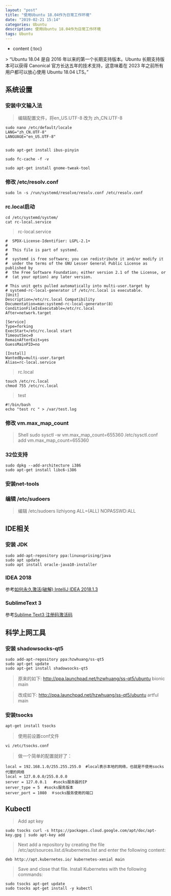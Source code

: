 ```yaml
---
layout: "post"
title: "使用Ubuntu 18.04作为日常工作环境"
date: "2019-02-21 15:14"
categories: Ubuntu
description: 使用Ubuntu 18.04作为日常工作环境
tags: Ubuntu
---
```


* content
{:toc}

<div class="postImg" style="background-image:url(http://carforeasy.cn/使用Ubuntu-639eabd1.png)"></div>
> “Ubuntu 18.04 是自 2016 年以来的第一个长期支持版本。Ubuntu 长期支持版本可以获得 Canonical 官方长达五年的技术支持，这意味着在 2023 年之前所有用户都可以放心使用 Ubuntu 18.04 LTS。”





## 系统设置
### 安装中文输入法
>编辑配置文件，将en_US.UTF-8 改为 zh_CN.UTF-8

    sudo nano /etc/default/locale
    LANG="zh_CN.UTF-8"
    LANGUAGE="en_US.UTF-8"


    sudo apt-get install ibus-pinyin

    sudo fc-cache -f -v

    sudo apt-get install gnome-tweak-tool

### 修改 /etc/resolv.conf
    sudo ln -s /run/systemd/resolve/resolv.conf /etc/resolv.conf

### rc.local启动
    cd /etc/systemd/system/
    cat rc-local.service
> rc-local.service

    #  SPDX-License-Identifier: LGPL-2.1+
    #
    #  This file is part of systemd.
    #
    #  systemd is free software; you can redistribute it and/or modify it
    #  under the terms of the GNU Lesser General Public License as published by
    #  the Free Software Foundation; either version 2.1 of the License, or
    #  (at your option) any later version.

    # This unit gets pulled automatically into multi-user.target by
    # systemd-rc-local-generator if /etc/rc.local is executable.
    [Unit]
    Description=/etc/rc.local Compatibility
    Documentation=man:systemd-rc-local-generator(8)
    ConditionFileIsExecutable=/etc/rc.local
    After=network.target

    [Service]
    Type=forking
    ExecStart=/etc/rc.local start
    TimeoutSec=0
    RemainAfterExit=yes
    GuessMainPID=no

    [Install]
    WantedBy=multi-user.target
    Alias=rc-local.service
>rc.local

    touch /etc/rc.local
    chmod 755 /etc/rc.local

>test

    #!/bin/bash
    echo "test rc " > /var/test.log

### 修改 vm.max_map_count
>Shell
    sudo sysctl -w vm.max_map_count=655360
>/etc/sysctl.conf
    add vm.max_map_count=655360
### 32位支持
    sudo dpkg --add-architecture i386
    sudo apt-get install libc6-i386
### 安装net-tools
### 编辑 /etc/sudoers
>编辑 /etc/sudoers
    lizhiyong ALL=(ALL) NOPASSWD:ALL

## IDE相关
### 安装 JDK
    sudo add-apt-repository ppa:linuxuprising/java
    sudo apt update
    sudo apt install oracle-java10-installer

### IDEA 2018
参考[如何永久激活(破解) IntelliJ IDEA 2018.1.3](https://blog.csdn.net/zhige_me/article/details/80369336)


### SublimeText 3
参考[Sublime Text3 注册码激活码](https://blog.csdn.net/qq_29819449/article/details/80130327)

## 科学上网工具
### 安装 shadowsocks-qt5

    sudo add-apt-repository ppa:hzwhuang/ss-qt5
    sudo apt-get update
    sudo apt-get install shadowsocks-qt5
>原来的如下:
    http://ppa.launchpad.net/hzwhuang/ss-qt5/ubuntu bionic main

>改成如下:
    http://ppa.launchpad.net/hzwhuang/ss-qt5/ubuntu artful main


### 安装tsocks
    apt-get install tsocks

>使用前设置conf文件

    vi /etc/tsocks.conf

>做一个简单的配置就好了：

    local = 192.168.1.0/255.255.255.0  #local表示本地的网络，也就是不使用socks代理的网络
    local = 127.0.0.0/255.0.0.0
    server = 127.0.0.1   #socks服务器的IP
    server_type = 5  #socks服务版本
    server_port = 1080  ＃socks服务使用的端口


## Kubectl
>Add apt key

    sudo tsocks curl -s https://packages.cloud.google.com/apt/doc/apt-key.gpg | sudo apt-key add

>Next add a repository by creating the file /etc/apt/sources.list.d/kubernetes.list and enter the following content:

    deb http://apt.kubernetes.io/ kubernetes-xenial main


>Save and close that file. Install Kubernetes with the following commands:

    sudo tsocks apt-get update
    sudo tsocks apt-get install -y kubectl
